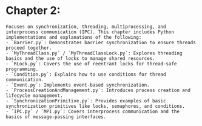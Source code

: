 # Chapter 2:
    Focuses on synchronization, threading, multiprocessing, and interprocess communication (IPC). This chapter includes Python implementations and explanations of the following:
    - `Barrier.py`: Demonstrates barrier synchronization to ensure threads proceed together.
    - `MyThreadClass.py` / `MyThreadClassLock.py`: Explores threading basics and the use of locks to manage shared resources.
    - `RLock.py`: Covers the use of reentrant locks for thread-safe programming.
    - `Condition.py`: Explains how to use conditions for thread communication.
    - `Event.py`: Implements event-based synchronization.
    - `ProcessCreationAndManagement.py`: Introduces process creation and lifecycle management.
    - `SynchronizationPrimitive.py`: Provides examples of basic synchronization primitives like locks, semaphores, and conditions.
    - `IPC.py` / `MPI.py`: Covers interprocess communication and the basics of message-passing interfaces.
